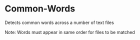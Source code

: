 # Common-Words
Detects common words across a number of text files  
  
Note: Words must appear in same order for files to be matched
